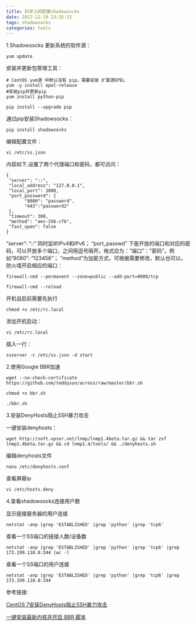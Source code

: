 ```yaml
---
title: 科学上网配置shadowsocks
date: 2017-12-19 23:35:12
tags: shadowsocks
categories: tools
---
```


1.Shadowsocks
更新系统的软件源：

```
yum update
```

安装并更新包管理工具：

```
# CentOS yum源 中默认没有 pip，需要安装 扩展源EPEL
yum -y install epel-release
#安装pip并更新pip
yum install python-pip

pip install --upgrade pip
```

通过pip安装Shadowsocks：

```
pip install shadowsocks
```

编辑配置文件：

```
vi /etc/ss.json
```

内容如下,设置了两个代理端口和密码，都可访问：

```
{
 "server": "::",
 "local_address": "127.0.0.1",
 "local_port": 1080,
 "port_password": {
       "8080": "password",
       "443":"password2"
 },
 "timeout": 300,
 "method": "aes-256-cfb",
 "fast_open": false
}
```

“server”: “::” 同时监听IPv4和IPv6；
“port_passwd” 下是开放的端口和对应的密码，可以开放多个端口，之间用逗号隔开。格式应为：”端口”：”密码”，例如”8080”: “123456”；
“method”为加密方式，可根据需要修改，默认也可以。
防火墙开启相应的端口：

```
firewall-cmd --permanent --zone=public --add-port=8080/tcp

firewall-cmd --reload
```

开机自启前需要先执行

```
chmod +x /etc/rc.local
```

添加开机启动：

```
vi /etc/rc.local
```

插入一行：

```
ssserver -c /etc/ss.json -d start
```



2.使用Google BBR加速

```
wget --no-check-certificate https://github.com/teddysun/across/raw/master/bbr.sh

chmod +x bbr.sh

./bbr.sh
```



3.安装DenyHosts阻止SSH暴力攻击

一键安装denyhosts：

```
wget http://soft.vpser.net/lnmp/lnmp1.4beta.tar.gz && tar zxf lnmp1.4beta.tar.gz && cd lnmp1.4/tools/ && ./denyhosts.sh 
```


编辑denyhosts文件

```
nano /etc/denyhosts.conf
```

查看屏蔽ip

```
vi /etc/hosts.deny
```



4.查看shadowsocks连接用户数

显示链接服务器的用户连接  

```
netstat -anp |grep 'ESTABLISHED' |grep 'python' |grep 'tcp6'
```


查看一个SS端口的链接人数/设备数

```
netstat -anp |grep 'ESTABLISHED' |grep 'python' |grep 'tcp6' |grep 173.199.118.8:344 |wc -l 
```

查看一个SS端口的用户连接

```
netstat -anp |grep 'ESTABLISHED' |grep 'python' |grep 'tcp6' |grep 173.199.118.8:344 
```

参考链接:

[CentOS 7安装DenyHosts阻止SSH暴力攻击](http://blog.hlogc.com/20170318/centos-7-install-denyhosts-to-prevent-sshd-explore/)

[一键安装最新内核并开启 BBR 脚本](https://teddysun.com/489.html)
